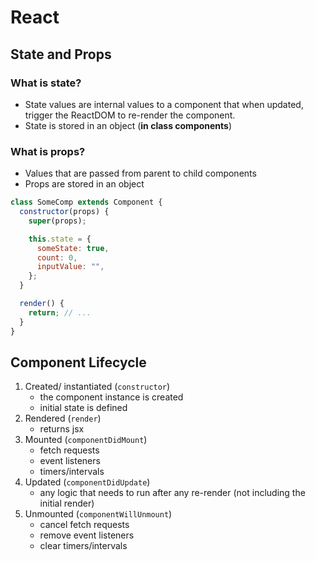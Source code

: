 # React

## State and Props

### What is state?

- State values are internal values to a component that when updated, trigger the ReactDOM to re-render the component.
- State is stored in an object (**in class components**)

### What is props?

- Values that are passed from parent to child components
- Props are stored in an object

```jsx
class SomeComp extends Component {
  constructor(props) {
    super(props);

    this.state = {
      someState: true,
      count: 0,
      inputValue: "",
    };
  }

  render() {
    return; // ...
  }
}
```

## Component Lifecycle

1. Created/ instantiated (`constructor`)
   - the component instance is created
   - initial state is defined
2. Rendered (`render`)
   - returns jsx
3. Mounted (`componentDidMount`)
   - fetch requests
   - event listeners
   - timers/intervals
4. Updated (`componentDidUpdate`)
   - any logic that needs to run after any re-render (not including the initial render)
5. Unmounted (`componentWillUnmount`)
   - cancel fetch requests
   - remove event listeners
   - clear timers/intervals
